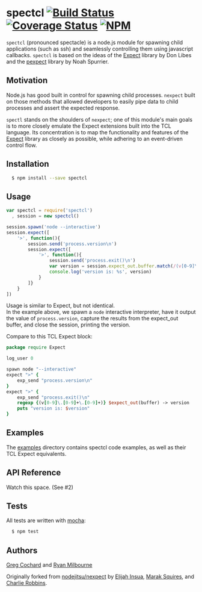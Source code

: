 # spectcl [![Build Status](https://travis-ci.org/spectcl/spectcl.svg)](https://travis-ci.org/spectcl/spectcl) [![Coverage Status](https://coveralls.io/repos/spectcl/spectcl/badge.svg)](https://coveralls.io/r/spectcl/spectcl) [![NPM](https://nodei.co/npm/spectcl.png?compact=true)](https://nodei.co/npm/spectcl/)

`spectcl` (pronounced spectacle) is a node.js module for spawning child applications
(such as ssh) and seamlessly controlling them using javascript callbacks. `spectcl`
is based on the ideas of the [Expect][0] library by Don Libes and the [pexpect][1]
library by Noah Spurrier.

## Motivation

Node.js has good built in control for spawning child processes. `nexpect` built on
those methods that allowed developers to easily pipe data to child processes and
assert the expected response.

`spectl` stands on the shoulders of `nexpect`; one of this module's main goals is
to more closely emulate the Expect extensions built into the TCL language. Its
concentration is to map the functionality and features of the [Expect][0] library
as closely as possible, while adhering to an event-driven control flow.

## Installation

``` bash
  $ npm install --save spectcl
```

## Usage

``` js
var spectcl = require('spectcl')
  , session = new spectcl()

session.spawn('node --interactive')
session.expect([
    '>', function(){
        session.send('process.version\n')
        session.expect([
            '>', function(){
                session.send('process.exit()\n')
                var version = session.expect_out.buffer.match(/(v[0-9]\.[0-9]+\.[0-9]+)/)[1]
                console.log('version is: %s', version)
            }
        ]}
    }
])
```

Usage is similar to Expect, but not identical.  
In the example above, we spawn a `node` interactive interpreter, 
have it output the value of `process.version`, 
capture the results from the expect_out buffer, and close the session, printing the version.

Compare to this TCL Expect block:

``` tcl
package require Expect

log_user 0

spawn node "--interactive"
expect ">" {
    exp_send "process.version\n"
}
expect ">" {
    exp_send "process.exit()\n"
    regexp {(v[0-9]\.[0-9]+\.[0-9]+)} $expect_out(buffer) -> version
    puts "version is: $version"
}
```

## Examples

The [examples](examples) directory contains spectcl code examples, as well as their TCL Expect equivalents.

## API Reference

Watch this space. (See #2)

## Tests

All tests are written with [mocha][4]:

``` bash
  $ npm test
```

## Authors

[Greg Cochard][5] and [Ryan Milbourne][6]

Originally forked from [nodejitsu/nexpect][7] by [Elijah Insua][8], [Marak Squires][9], and [Charlie Robbins][10].

[0]: http://www.tcl.tk/man/expect5.31/expect.1.html
[1]: http://pexpect.sourceforge.net/pexpect.html
[2]: https://github.com/spectcl/spectcl/tree/master/examples
[3]: https://github.com/spectcl/spectcl/tree/master/test/spectcl.js
[4]: http://mochajs.org
[5]: https://github.com/gcochard
[6]: https://github.com/ryanbmilbourne
[7]: http://github.com/nodejitsu/nexpect
[8]: http://github.com/tmpvar
[9]: http://github.com/marak
[10]: http://github.com/indexzero
